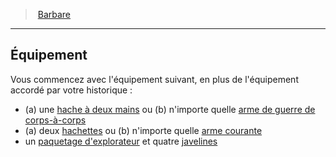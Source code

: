 ﻿> [Barbare](hd_barbarian.md)

---

## Équipement

Vous commencez avec l'équipement suivant, en plus de l'équipement accordé par votre historique :

* (a) une [hache à deux mains](hd_equipment_hache_a_deux_mains.md) ou (b) n'importe quelle [arme de guerre de corps-à-corps](equipment_hd_with_type_armedecorpsàcorps.md)
* (a) deux [hachettes](hd_equipment_hachette.md) ou (b) n'importe quelle [arme courante](equipment_hd_with_type_armecourante.md)
* un [paquetage d'explorateur](#paquetage-dexplorateur) et quatre [javelines](hd_equipment_javeline.md)

